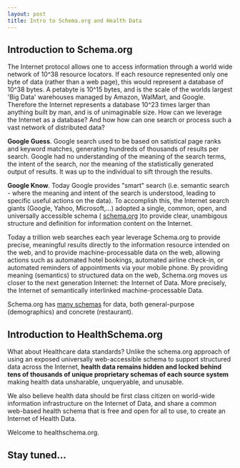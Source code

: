 ```yaml
---
layout: post
title: Intro to Schema.org and Health Data
---
```


Introduction to Schema.org
-----

The Internet protocol allows one to access information through a world wide network of 10^38 resource locators. If each resource represented only one byte of data (rather than a web page), this would represent a database of 10^38 bytes. A petabyte is 10^15 bytes, and is the scale of the worlds largest 'Big Data' warehouses managed by Amazon, WalMart, and Google. Therefore the Internet represents a database 10^23 times larger than anything built by man, and is of unimaginable size. How can we leverage the Internet as a database? And how how can one search or process such a vast network of distributed data?

**Google Guess**. Google search used to be based on satistical page ranks and keyword matches, generating hundreds of thousands of results per search. Google had no understanding of the meaning of the search terms, the intent of the search, nor the meaning of the statistically generated output of results.  It was up to the individual to sift through the results.

**Google Know**.  Today Google provides "smart" search (i.e. semantic search - where the meaning and intent of the search is understood, leading to specific useful actions on the data).  To accomplish this, the Internet search giants (Google, Yahoo, Microsoft,...) adopted a single, common, open, and universally accessible schema ( [schema.org](http://schema.org/) )to provide clear, unambigous structure and definition for information content on the Internet.  

Today a trillion web searches each year leverage Schema.org to provide precise, meaningful results directly to the information resource intended on the web, and to provide machine-processable data on the web, allowing actions such as automated hotel bookings, automated airline check-in,  or automated reminders of appointments via your mobile phone.  By providing meaning (semantics) to structured data on the web, Schema.org moves us closer to the next generation Internet:  the Internet of Data. More precisely, the Internet of semantically interlinked machine-processable Data.

Schema.org has [many schemas](http://schema.org/docs/schemas.html) for data, both general-purpose (demographics) and concrete (restaurant).


Introduction to HealthSchema.org
-----

What about Healthcare data standards? Unlike the schema.org approach of using an exposed universally web-accessible schema to support structured data across the Internet, **health data remains hidden and locked behind  tens of thousands of unique proprietary schemas of each source system** making health data unsharable, unqueryable, and unusable.

We also believe health data should be first class citizen on world-wide information infrastructure on the Internet of Data, and share a common web-based health schema that is free and open for all to use, to create an Internet of Health Data.


Welcome to healthschema.org.


Stay tuned...
-----





